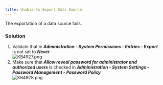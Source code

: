 ```yaml
---
title: Unable to Export Data Source
---
```

The exportation of a data source fails.
### Solution
1. Validate that in ***Administration - System Permissions - Entries - Export*** is not set to ***Never***  
![KB4927.png](/img/en/kb/KB4927.png)
1. Make sure that ***Allow reveal password for administrator and authorized users*** is checked in ***Administration - System Settings - Password Management - Password Policy***  
![KB4928.png](/img/en/kb/KB4928.png)
